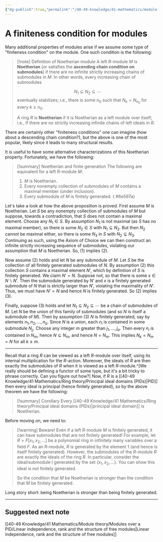 ```yaml
---
{"dg-publish":true,"permalink":"/40-49-knowledge/41-mathematics/module-theory/modules-over-a-pid/noetherian-modules/","tags":["module_theory"],"updated":"2024-11-08T09:53:16-08:00"}
---
```


# A finiteness condition for modules

Many additional properties of modules arise if we assume some type of "finiteness condition" on the module. One such condition is the following:

> [!note] Definition of Noetherian module
> A left $R$-module $M$ is **Noetherian** (or satisfies the **ascending chain condition on submodules**) if there are no infinite strictly increasing chains of submodules in $M$. In other words, every increasing chain of submodules
> 
> $$N_1\subseteq N_2\subseteq \cdots$$eventually stabilizes; i.e., there is some $n_0$ such that $N_k=N_{n_0}$ for every $k\geq n_0$.
> 
> A ring $R$ is **Noetherian** if it is Noetherian as a left module over itself; i.e., if there are no strictly increasing infinite chains of left ideals in $R$.

There are certainly other "finiteness conditions" one can imagine (how about a descending chain condition?), but the above is one of the most popular, likely since it leads to many structural results.

It is useful to have some alternative characterizations of this Noetherian property. Fortunately, we have the following:

> [!summary] Noetherian and finite generation
> The following are equivalent for a left $R$-module $M$:
> 1. $M$ is Noetherian.
> 2. Every nonempty collection of submodules of $M$ contains a maximal member (under inclusion).
> 3. Every submodule of $M$ is finitely generated.
{ #6e597a}


Let's take a look at how the above proposition is proved. First assume $M$ is Noetherian. Let $S$ be any nonempty collection of submodules of $M$ but suppose, towards a contradiction, that $S$ does not contain a maximal element. Choose any $N_1\in S$. By assumption $N_1$ is not maximal (as $S$ has no maximal member), so there is some $N_2\in S$ with $N_1\subsetneq N_2$. But then $N_2$ cannot be maximal either, so there is some $N_3$ in $S$ with $N_2\subsetneq N_3$. Continuing as such, using the Axiom of Choice we can then construct an infinite strictly increasing sequence of submodules, violating our assumption that $M$ is Noetherian. So, (1) implies (2).

Now assume (2) holds and let $N$ be any submodule of $M$. Let $S$ be the collection of all finitely generated submodules of $N$. By assumption (2) this collection $S$ contains a maximal element $N'$, which by definition of $S$ is finitely generated. We claim $N'=N$. Suppose not, so that there is some $x\in N\backslash N'$. Then the submodule generated by $N'$ and $x$ is a finitely generated submodule of $N$ that is strictly larger than $N'$, violating the maximality of $N'$. Thus, we must have $N'=N$ and hence $N$ is finitely generated. So (2) implies (3).

Finally, suppose (3) holds and let $N_1\subseteq N_2\subseteq \cdots$ be a chain of submodules of $M$. Let $N$ be the union of this family of submodules (and so $N$ is itself a submodule of $M$). Then by assumption (3) $N$ is finitely generated, say by elements $n_1, n_2,\ldots, n_a$. Since $N$ is a union, each $n_i$ is contained in some submodule $N_{j_i}$. Choose any integer $m$ greater than $j_1,\ldots, j_a$. Then every $n_i$ is contained in $N_m$, hence $N\subseteq N_m$, and hence $N=N_m$. This implies $N_k=N_m=N$ for all $k\geq m$.

---

Recall that a ring $R$ can be viewed as a left $R$-module over itself, using its internal multiplication for the $R$-action. Moreover, the ideals of $R$ are then exactly the submodules of $R$ when it is viewed as a left $R$-module.^[We really should be defining a functor of some type, but it's a bit tricky to phrase correctly. Can you figure out how?] Now, if $R$ is a [[40-49 Knowledge/41 Mathematics/Ring theory/Principal ideal domains (PIDs)\|PID]] then every ideal is principal (hence finitely generated), so by the above theorem we have the following:

> [!summary] Corollary
> Every [[40-49 Knowledge/41 Mathematics/Ring theory/Principal ideal domains (PIDs)\|principal ideal domain]] is Noetherian.

Before moving on, we need to:

> [!warning] Beware!
> Even if a left $R$-module $M$ is finitely generated, it can have submodules that are not finitely generated! For example, let $R=F[x_1,x_2,\ldots]$ be a polynomial ring in infinitely many variables over a field $F$. As an $R$-module, $R$ is generated by the element $1$ (and hence is itself finitely generated). However, the submodules of the $R$-module $R$ are exactly the ideals of the ring $R$. In particular, consider the ideal/submodule $I$ generated by the set $\{x_1,x_2,\ldots\}$. You can show this ideal is not finitely generated.
>
> So the condition that $M$ be Noetherian is stronger than the condition that $M$ be finitely generated.

Long story short: being Noetherian is stronger than being finitely generated.

---
## Suggested next note

[[40-49 Knowledge/41 Mathematics/Module theory/Modules over a PID/Linear independence, rank and the structure of free modules\|Linear independence, rank and the structure of free modules]]